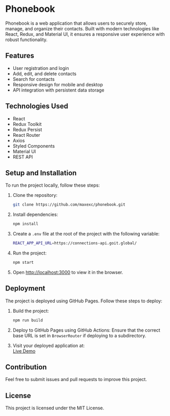 # Phonebook

Phonebook is a web application that allows users to securely store, manage, and
organize their contacts. Built with modern technologies like React, Redux, and
Material UI, it ensures a responsive user experience with robust functionality.

## Features

- User registration and login
- Add, edit, and delete contacts
- Search for contacts
- Responsive design for mobile and desktop
- API integration with persistent data storage

## Technologies Used

- React
- Redux Toolkit
- Redux Persist
- React Router
- Axios
- Styled Components
- Material UI
- REST API

## Setup and Installation

To run the project locally, follow these steps:

1. Clone the repository:

   ```bash
   git clone https://github.com/maxexc/phonebook.git
   ```

2. Install dependencies:

   ```bash
   npm install
   ```

3. Create a `.env` file at the root of the project with the following variable:

   ```bash
   REACT_APP_API_URL=https://connections-api.goit.global/
   ```

4. Run the project:

   ```bash
   npm start
   ```

5. Open [http://localhost:3000](http://localhost:3000) to view it in the
   browser.

## Deployment

The project is deployed using GitHub Pages. Follow these steps to deploy:

1. Build the project:

   ```bash
   npm run build
   ```

2. Deploy to GitHub Pages using GitHub Actions: Ensure that the correct base URL
   is set in `BrowserRouter` if deploying to a subdirectory.

3. Visit your deployed application at:  
   [Live Demo](https://maxexc.github.io/phonebook)

## Contribution

Feel free to submit issues and pull requests to improve this project.

## License

This project is licensed under the MIT License.
